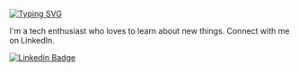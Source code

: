 [![Typing SVG](https://igz63v0ma9.execute-api.ap-southeast-1.amazonaws.com/default/image?text=test)](https://git.io/typing-svg)

I'm a tech enthusiast who loves to learn about new things. Connect with me on LinkedIn.

[![Linkedin Badge](https://img.shields.io/badge/-LinkedIn-blue?style=flat-square&logo=Linkedin&logoColor=white&link=https://www.linkedin.com/in/nugroho-satriyanto-721344112/)](https://www.linkedin.com/in/nugroho-satriyanto-721344112/)
